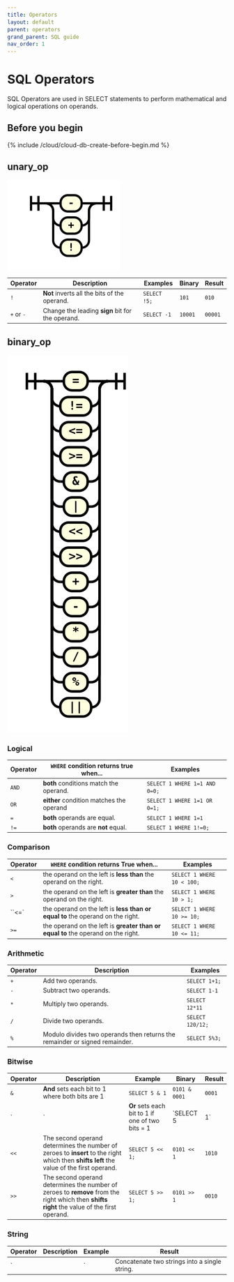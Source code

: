 ```yaml
---
title: Operators
layout: default
parent: operators
grand_parent: SQL guide
nav_order: 1
---
```


# SQL Operators

SQL Operators are used in SELECT statements to perform mathematical and logical operations on operands.

## Before you begin

{% include /cloud/cloud-db-create-before-begin.md %}


## unary_op
![expr](/assets/images/sql-guide/unary_op.svg)

| Operator | Description | Examples | Binary | Result |
|---|---|---|---|---|
| `!` | **Not** inverts all the bits of the operand. | `SELECT !5;` | `101` | `010` |
| `+` or `-` | Change the leading **sign** bit for the operand. | `SELECT -1` | `10001` | `00001` |

## binary_op
![expr](/assets/images/sql-guide/binary_op.svg)

### Logical

| Operator | `WHERE` condition returns **true** when... | Examples |
|---|---|---|
| `AND` | **both** conditions match the operand. | `SELECT 1 WHERE 1=1 AND 0=0;` |
| `OR` | **either** condition matches the operand |  `SELECT 1 WHERE 1=1 OR 0=1;` |
| `=` | **both** operands are equal. | `SELECT 1 WHERE 1=1` |
| `!=` | **both** operands are **not** equal. | `SELECT 1 WHERE 1!=0;` |

### Comparison

| Operator | `WHERE` condition returns **True** when... | Examples |
|---|---|---|
| `<` | the operand on the left is **less than** the operand on the right. | `SELECT 1 WHERE 10 < 100;` |
| `>` | the operand on the left is **greater than** the operand on the right. | `SELECT 1 WHERE 10 > 1;` |
| ``<=` | the operand on the left is **less than  or equal to** the operand on the right. | `SELECT 1 WHERE 10 >= 10;` |
| `>=` | the operand on the left is **greater than or equal to** the operand on the right. | `SELECT 1 WHERE 10 <= 11;` |

### Arithmetic

| Operator | Description | Examples |
|---|---|---|
| `+` | Add two operands. | `SELECT 1+1;` |
| `-` | Subtract two operands. | `SELECT 1-1` |
| `*` | Multiply two operands. | `SELECT 12*11` |
| `/` | Divide two operands. | `SELECT 120/12;` |
| `%` | Modulo divides two operands then returns the remainder or signed remainder. | `SELECT 5%3;` |

### Bitwise

| Operator | Description | Example | Binary | Result |
|---|---|---|---|---|
| `&` | **And** sets each bit to 1 where both bits are 1 | `SELECT 5 & 1` | `0101 & 0001` | `0001` |
| `|` | **Or** sets each bit to 1 if one of two bits = 1 | `SELECT 5 | 1` | `0101 | 0001` | `0101` |
| `<<` | The second operand determines the number of zeroes to **insert** to the right which then **shifts left** the value of the first operand. | `SELECT 5 << 1;` | `0101 << 1` | `1010` |
| `>>` | The second operand determines the number of zeroes to **remove** from the right which then **shifts right** the value of the first operand. | `SELECT 5 >> 1;` | `0101 >> 1` | `0010` |

### String

| Operator | Description | Example | Result |
|---|---|---|---|
| `||` | Concatenate two strings into a single string. | `SELECT 'CON' || 'CAT';` | `CONCAT` |
